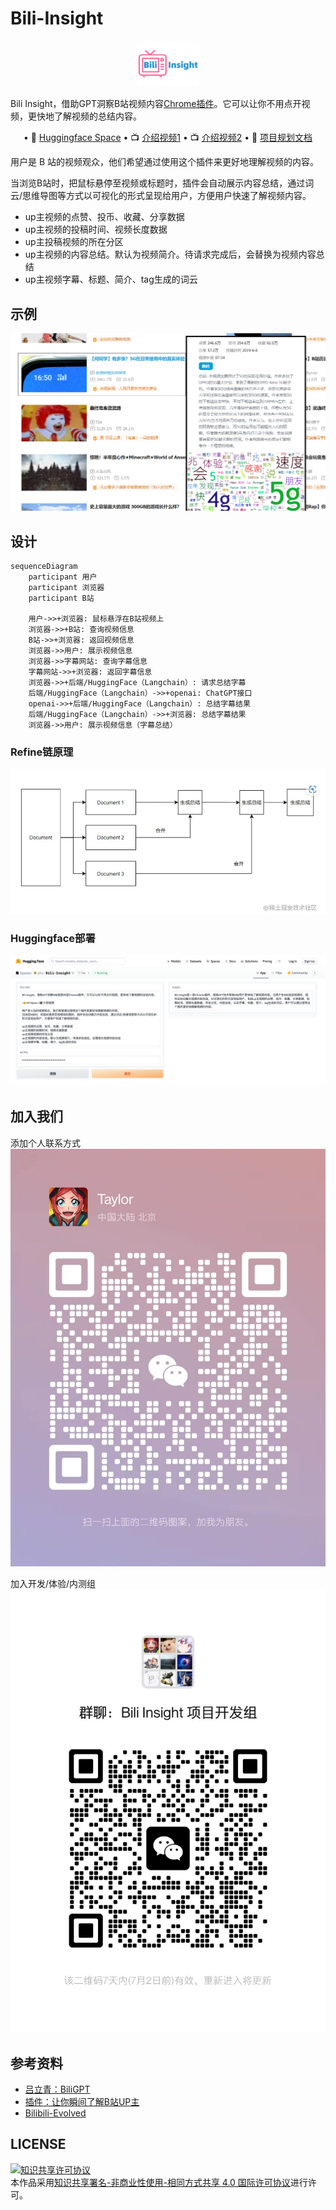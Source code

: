 # Bili-Insight

<div align="center">
    <img src="img/Bili-Insight-1.png" width=20%>
</div>

Bili Insight，借助GPT洞察B站视频内容[Chrome插件](https://chrome.google.com/webstore/detail/bili-insight%EF%BC%8C%E6%B4%9E%E5%AF%9Fb%E7%AB%99%E8%A7%86%E9%A2%91%E5%86%85%E5%AE%B9%E6%8F%92%E4%BB%B6/akodljjoaekbfjacabnihcbcbioidnfg?hl=zh-CN)。它可以让你不用点开视频，更快地了解视频的总结内容。
<p align="center">
    • 🤗 <a href="https://yfor-bili-insight2.hf.space/" target="_blank"> Huggingface Space</a>
    • 📺 <a href="https://b23.tv/P9ao5bc" target="_blank">介绍视频1</a>
    • 📺 <a href="https://www.bilibili.com/video/BV1KV4y1S7Rw/" target="_blank">介绍视频2</a> 
    • 📑 <a href="https://emoumcwvfx.feishu.cn/docx/FUNYdH8ClolsBjxrEm3crZt0nTh" target="_blank">项目规划文档</a> 
    
</p>
用户是 B 站的视频观众，他们希望通过使用这个插件来更好地理解视频的内容。

当浏览B站时，把鼠标悬停至视频或标题时，插件会自动展示内容总结，通过词云/思维导图等方式以可视化的形式呈现给用户，方便用户快速了解视频内容。

* up主视频的点赞、投币、收藏、分享数据
* up主视频的投稿时间、视频长度数据
* up主投稿视频的所在分区
* up主视频的内容总结。默认为视频简介。待请求完成后，会替换为视频内容总结
* up主视频字幕、标题、简介、tag生成的词云
## 示例
![png](chrome-extension/images/insight.png)

## 设计
```mermaid
sequenceDiagram
    participant 用户
    participant 浏览器
    participant B站

    用户->>+浏览器: 鼠标悬浮在B站视频上
    浏览器->>+B站: 查询视频信息
    B站->>+浏览器: 返回视频信息
    浏览器->>用户: 展示视频信息
    浏览器->>字幕网站: 查询字幕信息
    字幕网站->>+浏览器: 返回字幕信息
    浏览器->>+后端/HuggingFace（Langchain）: 请求总结字幕
    后端/HuggingFace（Langchain）->>+openai: ChatGPT接口
    openai->>+后端/HuggingFace（Langchain）: 总结字幕结果
    后端/HuggingFace（Langchain）->>+浏览器: 总结字幕结果
    浏览器->>用户: 展示视频信息（字幕总结）
```
### Refine链原理
![截图](img/refine_chain.png)

###  Huggingface部署
![截图](img/huggingface.png)

## 加入我们
添加个人联系方式
![img](img/Wechat_Taylor.jpeg)

加入开发/体验/内测组
![img](img/Wechat_Group.jpeg)

## 参考资料
* [吕立青：BiliGPT](https://github.com/JimmyLv/BibiGPT)
* [插件：让你瞬间了解B站UP主](https://github.com/gaogaotiantian/biliscope)
* [Bilibili-Evolved](https://github.com/the1812/Bilibili-Evolved)

## LICENSE
<a rel="license" href="http://creativecommons.org/licenses/by-nc-sa/4.0/"><img alt="知识共享许可协议" style="border-width:0" src="https://img.shields.io/badge/license-CC%20BY--NC--SA%204.0-lightgrey" /></a><br />本作品采用<a rel="license" href="http://creativecommons.org/licenses/by-nc-sa/4.0/">知识共享署名-非商业性使用-相同方式共享 4.0 国际许可协议</a>进行许可。
